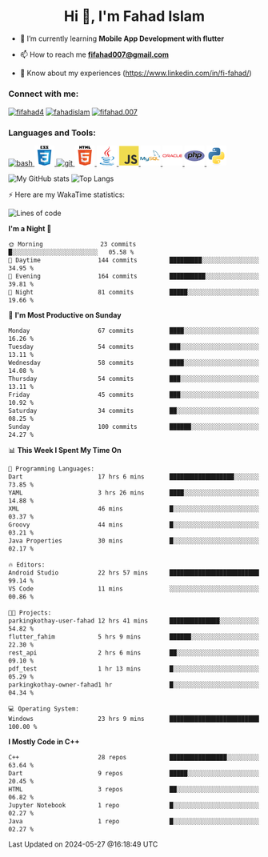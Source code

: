 <h1 align="center">Hi 👋, I'm Fahad Islam</h1>


- 🌱 I’m currently learning **Mobile App Development with flutter**

- 📫 How to reach me **fifahad007@gmail.com**

- 📄 Know about my experiences (https://www.linkedin.com/in/fi-fahad/)

<h3 align="left">Connect with me:</h3>
<p align="left">
<a href="https://twitter.com/fifahad4" target="blank"><img align="center" src="https://raw.githubusercontent.com/rahuldkjain/github-profile-readme-generator/master/src/images/icons/Social/twitter.svg" alt="fifahad4" height="30" width="40" /></a>
<a href="https://www.linkedin.com/in/fi-fahad/" target="blank"><img align="center" src="https://raw.githubusercontent.com/rahuldkjain/github-profile-readme-generator/master/src/images/icons/Social/linked-in-alt.svg" alt="fahadislam" height="30" width="40" /></a>
<a href="https://fb.com/fifahad.007" target="blank"><img align="center" src="https://raw.githubusercontent.com/rahuldkjain/github-profile-readme-generator/master/src/images/icons/Social/facebook.svg" alt="fifahad.007" height="30" width="40" /></a>
</p>

<h3 align="left">Languages and Tools:</h3>
<p align="left"> <a href="https://www.gnu.org/software/bash/" target="_blank" rel="noreferrer"> <img src="https://www.vectorlogo.zone/logos/gnu_bash/gnu_bash-icon.svg" alt="bash" width="40" height="40"/> </a> <a href="https://www.w3schools.com/css/" target="_blank" rel="noreferrer"> <img src="https://raw.githubusercontent.com/devicons/devicon/master/icons/css3/css3-original-wordmark.svg" alt="css3" width="40" height="40"/> </a> <a href="https://git-scm.com/" target="_blank" rel="noreferrer"> <img src="https://www.vectorlogo.zone/logos/git-scm/git-scm-icon.svg" alt="git" width="40" height="40"/> </a> <a href="https://www.w3.org/html/" target="_blank" rel="noreferrer"> <img src="https://raw.githubusercontent.com/devicons/devicon/master/icons/html5/html5-original-wordmark.svg" alt="html5" width="40" height="40"/> </a> <a href="https://www.java.com" target="_blank" rel="noreferrer"> <img src="https://raw.githubusercontent.com/devicons/devicon/master/icons/java/java-original.svg" alt="java" width="40" height="40"/> </a> <a href="https://developer.mozilla.org/en-US/docs/Web/JavaScript" target="_blank" rel="noreferrer"> <img src="https://raw.githubusercontent.com/devicons/devicon/master/icons/javascript/javascript-original.svg" alt="javascript" width="40" height="40"/> </a> <a href="https://www.mysql.com/" target="_blank" rel="noreferrer"> <img src="https://raw.githubusercontent.com/devicons/devicon/master/icons/mysql/mysql-original-wordmark.svg" alt="mysql" width="40" height="40"/> </a> <a href="https://www.oracle.com/" target="_blank" rel="noreferrer"> <img src="https://raw.githubusercontent.com/devicons/devicon/master/icons/oracle/oracle-original.svg" alt="oracle" width="40" height="40"/> </a> <a href="https://www.php.net" target="_blank" rel="noreferrer"> <img src="https://raw.githubusercontent.com/devicons/devicon/master/icons/php/php-original.svg" alt="php" width="40" height="40"/> </a> <a href="https://www.python.org" target="_blank" rel="noreferrer"> <img src="https://raw.githubusercontent.com/devicons/devicon/master/icons/python/python-original.svg" alt="python" width="40" height="40"/> </a> </p>

![My GitHub stats](https://github-readme-stats.vercel.app/api?username=Fahaddada47&show_icons=true&theme=radical)
![Top Langs](https://github-readme-stats.vercel.app/api/top-langs/?username=Fahaddada47&layout=donut)


⚡ Here are my WakaTime statistics:

<!--START_SECTION:waka-->
![Lines of code](https://img.shields.io/badge/From%20Hello%20World%20I%27ve%20Written-656.3%20thousand%20lines%20of%20code-blue)

**I'm a Night 🦉** 

```text
🌞 Morning                23 commits          █░░░░░░░░░░░░░░░░░░░░░░░░   05.58 % 
🌆 Daytime                144 commits         █████████░░░░░░░░░░░░░░░░   34.95 % 
🌃 Evening                164 commits         ██████████░░░░░░░░░░░░░░░   39.81 % 
🌙 Night                  81 commits          █████░░░░░░░░░░░░░░░░░░░░   19.66 % 
```
📅 **I'm Most Productive on Sunday** 

```text
Monday                   67 commits          ████░░░░░░░░░░░░░░░░░░░░░   16.26 % 
Tuesday                  54 commits          ███░░░░░░░░░░░░░░░░░░░░░░   13.11 % 
Wednesday                58 commits          ████░░░░░░░░░░░░░░░░░░░░░   14.08 % 
Thursday                 54 commits          ███░░░░░░░░░░░░░░░░░░░░░░   13.11 % 
Friday                   45 commits          ███░░░░░░░░░░░░░░░░░░░░░░   10.92 % 
Saturday                 34 commits          ██░░░░░░░░░░░░░░░░░░░░░░░   08.25 % 
Sunday                   100 commits         ██████░░░░░░░░░░░░░░░░░░░   24.27 % 
```


📊 **This Week I Spent My Time On** 

```text
💬 Programming Languages: 
Dart                     17 hrs 6 mins       ██████████████████░░░░░░░   73.85 % 
YAML                     3 hrs 26 mins       ████░░░░░░░░░░░░░░░░░░░░░   14.88 % 
XML                      46 mins             █░░░░░░░░░░░░░░░░░░░░░░░░   03.37 % 
Groovy                   44 mins             █░░░░░░░░░░░░░░░░░░░░░░░░   03.21 % 
Java Properties          30 mins             █░░░░░░░░░░░░░░░░░░░░░░░░   02.17 % 

🔥 Editors: 
Android Studio           22 hrs 57 mins      █████████████████████████   99.14 % 
VS Code                  11 mins             ░░░░░░░░░░░░░░░░░░░░░░░░░   00.86 % 

🐱‍💻 Projects: 
parkingkothay-user-fahad 12 hrs 41 mins      ██████████████░░░░░░░░░░░   54.82 % 
flutter_fahim            5 hrs 9 mins        ██████░░░░░░░░░░░░░░░░░░░   22.30 % 
rest_api                 2 hrs 6 mins        ██░░░░░░░░░░░░░░░░░░░░░░░   09.10 % 
pdf_test                 1 hr 13 mins        █░░░░░░░░░░░░░░░░░░░░░░░░   05.29 % 
parkingkothay-owner-fahad1 hr                █░░░░░░░░░░░░░░░░░░░░░░░░   04.34 % 

💻 Operating System: 
Windows                  23 hrs 9 mins       █████████████████████████   100.00 % 
```

**I Mostly Code in C++** 

```text
C++                      28 repos            ████████████████░░░░░░░░░   63.64 % 
Dart                     9 repos             █████░░░░░░░░░░░░░░░░░░░░   20.45 % 
HTML                     3 repos             ██░░░░░░░░░░░░░░░░░░░░░░░   06.82 % 
Jupyter Notebook         1 repo              █░░░░░░░░░░░░░░░░░░░░░░░░   02.27 % 
Java                     1 repo              █░░░░░░░░░░░░░░░░░░░░░░░░   02.27 % 
```




 Last Updated on 2024-05-27 @16:18:49 UTC
<!--END_SECTION:waka-->
